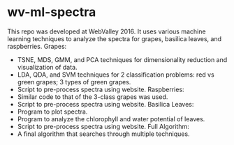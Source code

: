 # wv-ml-spectra
This repo was developed at WebValley 2016. It uses various machine learning techniques to analyze the spectra for grapes, basilica leaves, and raspberries.
Grapes:
* TSNE, MDS, GMM, and PCA techniques for dimensionality reduction and visualization of data.
* LDA, QDA, and SVM techniques for 2 classification problems: red vs green grapes; 3 types of green grapes.
* Script to pre-process spectra using website.
Raspberries:
* Similar code to that of the 3-class grapes was used.
* Script to pre-process spectra using website.
Basilica Leaves:
* Program to plot spectra.
* Program to analyze the chlorophyll and water potential of leaves.
* Script to pre-process spectra using website.
Full Algorithm:
* A final algorithm that searches through multiple techniques.
